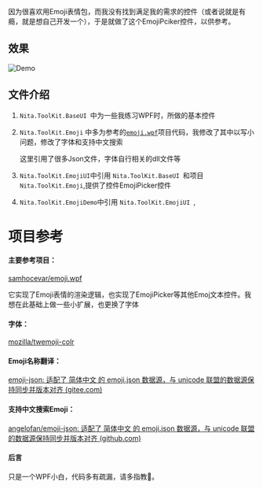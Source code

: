 因为很喜欢用Emoji表情包，而我没有找到满足我的需求的控件（或者说就是有瘾，就是想自己开发一个），于是就做了这个EmojiPciker控件，以供参考。

## 效果
![Demo](https://github.com/Nita121388/NitasDemo/assets/41347078/12fc35bd-4022-4d59-8ace-6d8950e517f0)


## 文件介绍
  1. `Nita.ToolKit.BaseUI `中为一些我练习WPF时，所做的基本控件
  2. `Nita.ToolKit.Emoji` 中多为参考的[`emoji.wpf`](https://github.com/samhocevar/emoji.wpf)项目代码，我修改了其中以写小问题，修改了字体和支持中文搜索

      这里引用了很多Json文件，字体自行相关的dll文件等
  3. `Nita.ToolKit.EmojiUI`中引用 `Nita.ToolKit.BaseUI `和项目`Nita.ToolKit.Emoji`,提供了控件EmojiPicker控件
  4. `Nita.ToolKit.EmojiDemo`中引用 `Nita.ToolKit.EmojiUI `,



# 项目参考

#### 主要参考项目：

[samhocevar/emoji.wpf](https://github.com/samhocevar/emoji.wpf)

它实现了Emoji表情的渲染逻辑，也实现了EmojiPicker等其他Emoj文本控件。我想在此基础上做一些小扩展，也更换了字体

#### 字体：

[mozilla/twemoji-colr](https://github.com/mozilla/twemoji-colr)

#### Emoji名称翻译：

[emoji-json: 适配了 简体中文 的 emoji.json 数据源，与 unicode 联盟的数据源保持同步并版本对齐 (gitee.com)](https://gitee.com/angelofan/emoji-json)

#### 支持中文搜索Emoji：

[angelofan/emoji-json: 适配了 简体中文 的 emoji.json 数据源，与 unicode 联盟的数据源保持同步并版本对齐 (github.com)](https://github.com/angelofan/emoji-json)





#### 后言

只是一个WPF小白，代码多有疏漏，请多指教🍦。


  
